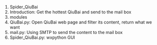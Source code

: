 1. Spider_QiuBai
1. Introduction: Get the hottest QiuBai and send to the mail box
1. modules
1. QiuBai.py: Open QiuBai web page and filter its content, return what we want
1. mail.py: Using SMTP to send the content to the mail box
1. Spider_QiuBai.py: wxpython GUI

